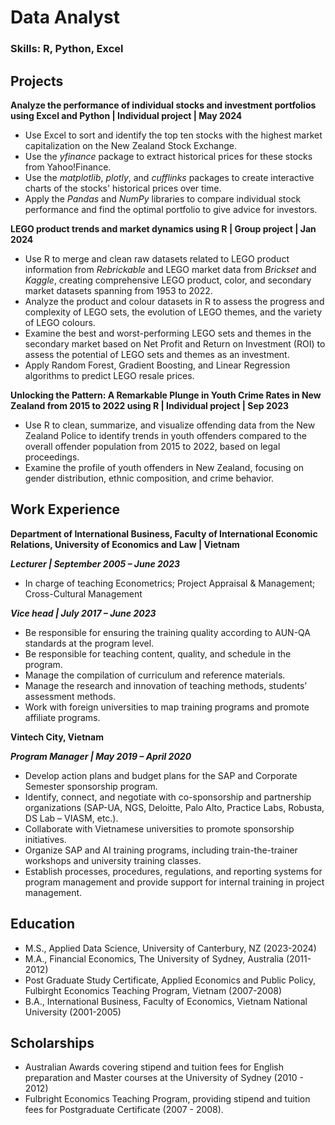 # Data Analyst

### Skills: R, Python, Excel

## Projects
**Analyze the performance of individual stocks and investment portfolios using Excel and Python | Individual project | May 2024**
- Use Excel to sort and identify the top ten stocks with the highest market capitalization on the New Zealand Stock Exchange.
- Use the *yfinance* package to extract historical prices for these stocks from Yahoo!Finance.
- Use the *matplotlib*, *plotly*, and *cufflinks* packages to create interactive charts of the stocks' historical prices over time.
- Apply the *Pandas* and *NumPy* libraries to compare individual stock performance and find the optimal portfolio to give advice for investors.

**LEGO product trends and market dynamics using R | Group project | Jan 2024**
- Use R to merge and clean raw datasets related to LEGO product information from *Rebrickable* and LEGO market data from *Brickset* and *Kaggle*, creating comprehensive LEGO product, color, and secondary market datasets spanning from 1953 to 2022.
- Analyze the product and colour datasets in R to assess the progress and complexity of LEGO sets, the evolution of LEGO themes, and the variety of LEGO colours.
- Examine the best and worst-performing LEGO sets and themes in the secondary market based on Net Profit and Return on Investment (ROI) to assess the potential of LEGO sets and themes as an investment.
- Apply Random Forest, Gradient Boosting, and Linear Regression algorithms to predict LEGO resale prices.

**Unlocking the Pattern: A Remarkable Plunge in Youth Crime Rates in New Zealand from 2015 to 2022 using R | Individual project | Sep 2023**
- Use R to clean, summarize, and visualize offending data from the New Zealand Police to identify trends in youth offenders compared to the overall offender population from 2015 to 2022, based on legal proceedings.
- Examine the profile of youth offenders in New Zealand, focusing on gender distribution, ethnic composition, and crime behavior.

## Work Experience
**Department of International Business, Faculty of International Economic Relations, University of Economics and Law | Vietnam**

***Lecturer | September 2005 – June 2023***
- In charge of teaching Econometrics; Project Appraisal & Management; Cross-Cultural Management
  
***Vice head | July 2017 – June 2023***
- Be responsible for ensuring the training quality according to AUN-QA standards at the program level.
- Be responsible for teaching content, quality, and schedule in the program.
- Manage the compilation of curriculum and reference materials.
- Manage the research and innovation of teaching methods, students’ assessment methods. 
- Work with foreign universities to map training programs and promote affiliate programs.

**Vintech City, Vietnam**

***Program Manager | May 2019 – April 2020***
- Develop action plans and budget plans for the SAP and Corporate Semester sponsorship program.
- Identify, connect, and negotiate with co-sponsorship and partnership organizations (SAP-UA, NGS, Deloitte, Palo Alto, Practice Labs, Robusta, DS Lab – VIASM, etc.).
- Collaborate with Vietnamese universities to promote sponsorship initiatives.  
- Organize SAP and AI training programs, including train-the-trainer workshops and university training classes. 
- Establish processes, procedures, regulations, and reporting systems for program management and provide support for internal training in project management.

## Education
- M.S., Applied Data Science, University of Canterbury, NZ (2023-2024)
- M.A., Financial Economics, The University of Sydney, Australia (2011-2012)
- Post Graduate Study Certificate, Applied Economics and Public Policy, Fulbirght Economics Teaching Program, Vietnam (2007-2008)
- B.A., International Business, Faculty of Economics, Vietnam National University (2001-2005)

## Scholarships
- Australian Awards covering stipend and tuition fees for English preparation and Master courses at the University of Sydney (2010 - 2012)
- Fulbright Economics Teaching Program, providing stipend and tuition fees for Postgraduate Certificate (2007 - 2008).
